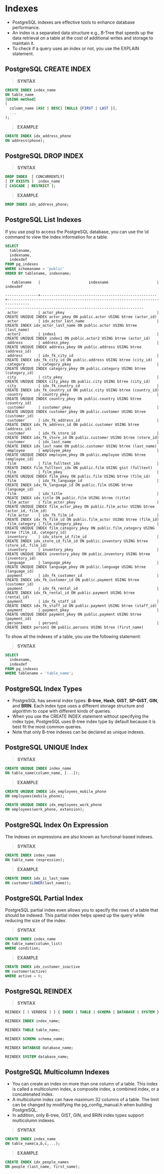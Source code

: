 # Indexes

* PostgreSQL indexes are effective tools to enhance database performance.
* An index is a separated data structure e.g., B-Tree that speeds up the data retrieval on a table at the cost of additional writes and storage to maintain it.
* To check if a query uses an index or not, you use the EXPLAIN statement.

## PostgreSQL CREATE INDEX

> **SYNTAX**

```SQL
CREATE INDEX index_name
ON table_name
[USING method]
(
  column_name [ASC | DESC] [NULLS {FIRST | LAST }],
  ...
);
```

> **EXAMPLE**

```SQL
CREATE INDEX idx_address_phone
ON address(phone);
```

## PostgreSQL DROP INDEX

> **SYNTAX**

```SQL
DROP INDEX  [ CONCURRENTLY]
[ IF EXISTS ]  index_name
[ CASCADE | RESTRICT ];
```

> **EXAMPLE**

```SQL
DROP INDEX idx_address_phone;
```

## PostgreSQL List Indexes

If you use psql to access the PostgreSQL database, you can use the \d command to view the index information for a table.

```SQL
SELECT
  tablename,
  indexname,
  indexdef
FROM pg_indexes
WHERE schemaname = 'public'
ORDER BY tablename, indexname;
```

```output
   tablename   |                      indexname                      |                                                                   indexdef

---------------+-----------------------------------------------------+--------------------------------------------------------------------------------
---------------------------------------------------------------
 actor         | actor_pkey                                          | CREATE UNIQUE INDEX actor_pkey ON public.actor USING btree (actor_id)
 actor         | idx_actor_last_name                                 | CREATE INDEX idx_actor_last_name ON public.actor USING btree (last_name)
 actor2        | index1                                              | CREATE UNIQUE INDEX index1 ON public.actor2 USING btree (actor_id)
 address       | address_pkey                                        | CREATE UNIQUE INDEX address_pkey ON public.address USING btree (address_id)
 address       | idx_fk_city_id                                      | CREATE INDEX idx_fk_city_id ON public.address USING btree (city_id)
 category      | category_pkey                                       | CREATE UNIQUE INDEX category_pkey ON public.category USING btree (category_id)
 city          | city_pkey                                           | CREATE UNIQUE INDEX city_pkey ON public.city USING btree (city_id)
 city          | idx_fk_country_id                                   | CREATE INDEX idx_fk_country_id ON public.city USING btree (country_id)
 country       | country_pkey                                        | CREATE UNIQUE INDEX country_pkey ON public.country USING btree (country_id)
 customer      | customer_pkey                                       | CREATE UNIQUE INDEX customer_pkey ON public.customer USING btree (customer_id)
 customer      | idx_fk_address_id                                   | CREATE INDEX idx_fk_address_id ON public.customer USING btree (address_id)
 customer      | idx_fk_store_id                                     | CREATE INDEX idx_fk_store_id ON public.customer USING btree (store_id)
 customer      | idx_last_name                                       | CREATE INDEX idx_last_name ON public.customer USING btree (last_name)
 employee      | employee_pkey                                       | CREATE UNIQUE INDEX employee_pkey ON public.employee USING btree (employee_id)
 film          | film_fulltext_idx                                   | CREATE INDEX film_fulltext_idx ON public.film USING gist (fulltext)
 film          | film_pkey                                           | CREATE UNIQUE INDEX film_pkey ON public.film USING btree (film_id)
 film          | idx_fk_language_id                                  | CREATE INDEX idx_fk_language_id ON public.film USING btree (language_id)
 film          | idx_title                                           | CREATE INDEX idx_title ON public.film USING btree (title)
 film_actor    | film_actor_pkey                                     | CREATE UNIQUE INDEX film_actor_pkey ON public.film_actor USING btree (actor_id, film_id)
 film_actor    | idx_fk_film_id                                      | CREATE INDEX idx_fk_film_id ON public.film_actor USING btree (film_id)
 film_category | film_category_pkey                                  | CREATE UNIQUE INDEX film_category_pkey ON public.film_category USING btree (film_id, category_id)
 inventory     | idx_store_id_film_id                                | CREATE INDEX idx_store_id_film_id ON public.inventory USING btree (store_id, film_id)
 inventory     | inventory_pkey                                      | CREATE UNIQUE INDEX inventory_pkey ON public.inventory USING btree (inventory_id)
 language      | language_pkey                                       | CREATE UNIQUE INDEX language_pkey ON public.language USING btree (language_id)
 payment       | idx_fk_customer_id                                  | CREATE INDEX idx_fk_customer_id ON public.payment USING btree (customer_id)
 payment       | idx_fk_rental_id                                    | CREATE INDEX idx_fk_rental_id ON public.payment USING btree (rental_id)
 payment       | idx_fk_staff_id                                     | CREATE INDEX idx_fk_staff_id ON public.payment USING btree (staff_id)
 payment       | payment_pkey                                        | CREATE UNIQUE INDEX payment_pkey ON public.payment USING btree (payment_id)
 persons       | person1                                             | CREATE INDEX person1 ON public.persons USING btree (first_name)
```

To show all the indexes of a table, you use the following statement:

> **SYNTAX**

```SQL
SELECT
  indexname,
  indexdef
FROM pg_indexes
WHERE tablename = 'table_name';
```

## PostgreSQL Index Types

* PostgreSQL has several index types: **B-tree**, **Hash**, **GiST**, **SP-GiST**, **GIN**, and **BRIN**. Each index type uses a different storage structure and algorithm to cope with different kinds of queries.
* When you use the CREATE INDEX statement without specifying the index type, PostgreSQL uses B-tree index type by default because it is best fit the most common queries.
* Note that only B-tree indexes can be declared as unique indexes.

## PostgreSQL UNIQUE Index

> **SYNTAX**

```SQL
CREATE UNIQUE INDEX index_name
ON table_name(column_name, [...]);
```

> **EXAMPLE**

```SQL
CREATE UNIQUE INDEX idx_employees_mobile_phone
ON employees(mobile_phone);
```

```SQL
CREATE UNIQUE INDEX idx_employees_work_phone
ON employees(work_phone, extension);
```

## PostgreSQL Index On Expression

The indexes on expressions are also known as functional-based indexes.

> **SYNTAX**

```SQL
CREATE INDEX index_name
ON table_name (expression);
```

> **EXAMPLE**

```SQL
CREATE INDEX idx_ic_last_name
ON customer(LOWER(last_name));
```

## PostgreSQL Partial Index

PostgreSQL partial index even allows you to specify the rows of a table that should be indexed. This partial index helps speed up the query while reducing the size of the index.

> **SYNTAX**

```SQL
CREATE INDEX index_name
ON table_name(column_list)
WHERE condition;
```

> **EXAMPLE**

```SQL
CREATE INDEX idx_customer_inactive
ON customer(active)
WHERE active = 0;
```

## PostgreSQL REINDEX

> **SYNTAX**

```SQL
REINDEX [ ( VERBOSE ) ] { INDEX | TABLE | SCHEMA | DATABASE | SYSTEM } name;
```

```SQL
REINDEX INDEX index_name;
```

```SQL
REINDEX TABLE table_name;
```

```SQL
REINDEX SCHEMA schema_name;
```

```SQL
REINDEX DATABASE database_name;
```

```SQL
REINDEX SYSTEM database_name;
```

## PostgreSQL Multicolumn Indexes

* You can create an index on more than one column of a table. This index is called a multicolumn index, a composite index, a combined index, or a concatenated index.
* A multicolumn index can have maximum 32 columns of a table. The limit can be changed by modifying the pg_config_manual.h when building PostgreSQL.
* In addition, only B-tree, GIST, GIN, and BRIN index types support multicolumn indexes.

> **SYNTAX**

```SQL
CREATE INDEX index_name
ON table_name(a,b,c,...);
```

> **EXAMPLE**

```SQL
CREATE INDEX idx_people_names
ON people (last_name, first_name);
```
